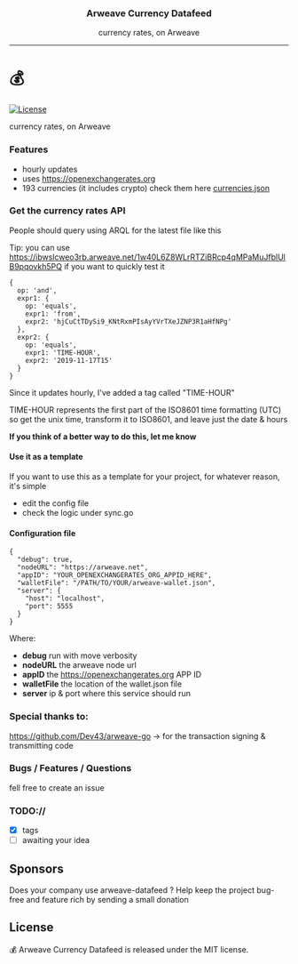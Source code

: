 
<p align="center">
  <h3 align="center">Arweave Currency Datafeed</h3>
  <p align="center">currency rates, on Arweave</p>
</p>

---
# :moneybag:

[![License](http://img.shields.io/badge/license-MIT-blue.svg)](https://github.com/AndreiD/arweave-ipfs-bridge/blob/master/LICENSE)

currency rates, on Arweave

### Features

- hourly updates
- uses https://openexchangerates.org
- 193 currencies (it includes crypto) check them here <a href="./currencies.json">currencies.json</a>

### Get the currency rates API

People should query using ARQL for the latest file like this

Tip: you can use https://ibwslcweo3rb.arweave.net/1w40L6Z8WLrRTZiBRcp4qMPaMuJfblUlB9pqovkh5PQ 
if you want to quickly test it

~~~~
{
  op: 'and',
  expr1: {
    op: 'equals',
    expr1: 'from',
    expr2: 'hjCuCtTDySi9_KNtRxmPIsAyYVrTXeJZNP3R1aHfNPg'
  },
  expr2: {
    op: 'equals',
    expr1: 'TIME-HOUR',
    expr2: '2019-11-17T15'
  }
}
~~~~

Since it updates hourly, I've added a tag called "TIME-HOUR"

TIME-HOUR represents the first part of the ISO8601 time formatting (UTC)
so get the unix time, transform it to ISO8601, and leave just the date & hours

**If you think of a better way to do this, let me know**

#### Use it as a template

If you want to use this as a template for your project, for whatever reason, it's simple

- edit the config file
- check the logic under sync.go

#### Configuration file

~~~~
{
  "debug": true,
  "nodeURL": "https://arweave.net",
  "appID": "YOUR_OPENEXCHANGERATES_ORG_APPID_HERE",
  "walletFile": "/PATH/TO/YOUR/arweave-wallet.json",
  "server": {
    "host": "localhost",
    "port": 5555
  }
}
~~~~

Where:

- **debug** run with move verbosity
- **nodeURL** the arweave node url
- **appID** the https://openexchangerates.org APP ID
- **walletFile** the location of the wallet.json file
- **server** ip & port where this service should run

### Special thanks to:

https://github.com/Dev43/arweave-go -> for the transaction signing & transmitting code

### Bugs / Features / Questions

fell free to create an issue

### TODO://

- [x] tags
- [ ] awaiting your idea

## Sponsors

Does your company use arweave-datafeed ? Help keep the project bug-free and feature rich by sending a small donation


## License

:moneybag: Arweave Currency Datafeed  is released under the MIT license.